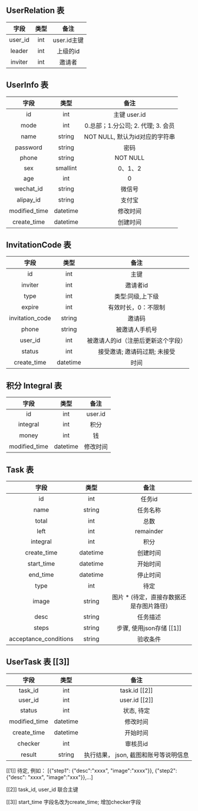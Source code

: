 ﻿UserRelation 表
---------------

字段 | 类型 | 备注
:-: | :-: | :-:
user_id | int | user.id主键
leader | int | 上级的id
inviter | int | 邀请者


UserInfo 表
-----------

字段 | 类型 | 备注
:-: | :-: | :-:
id | int | 主键 user.id
mode | int | 0.总部；1.分公司; 2. 代理; 3. 会员
name | string | NOT NULL, 默认为id对应的字符串
password | string | 密码
phone | string | NOT NULL
sex | smallint | 0、1、2
age | int | 0
wechat_id | string | 微信号
alipay_id | string | 支付宝
modified_time | datetime | 修改时间
create_time | datetime | 创建时间


InvitationCode 表
-----------------

字段 | 类型 | 备注
:-: | :-: | :-:
id | int | 主键
inviter | int | 邀请者id
type | int | 类型:同级,上下级
expire | int | 有效时长，0：不限制
invitation_code | string | 邀请码
phone | string | 被邀请人手机号
user_id | int | 被邀请人的id（注册后更新这个字段）
status | int | 接受邀请; 邀请码过期; 未接受
create_time | datetime | 时间



积分
Integral 表
-----------

字段 | 类型 | 备注
:-: | :-: | :-:
id | int | user.id
integral | int | 积分
money | int | 钱
modified_time | datetime | 修改时间


Task 表
-------

字段 | 类型 | 备注
:-: | :-: | :-:
id | int | 任务id
name | string | 任务名称
total | int | 总数
left | int | remainder
integral | int | 积分
create_time | datetime | 创建时间
start_time | datetime | 开始时间
end_time | datetime | 停止时间
type | int | 待定
image | string | 图片 * (待定，直接存数据还是存图片路径)
desc | string | 任务描述
steps | string | 步骤, 使用json存储 [[1]]
acceptance_conditions | string | 验收条件




UserTask 表 [[3]]
-----------

字段 | 类型 | 备注
:-: | :-: | :-:
task_id | int | task.id [[2]]
user_id | int | user.id [[2]]
status  | int | 状态, 待定
modified_time | datetime | 修改时间
create_time | datetime | 开始时间
checker | int | 审核员id
result  | string | 执行结果， json, 截图和账号等说明信息



[[1]] 待定, 例如： [{"step1": {"desc":"xxxx", "image":"xxxx"}}, {"step2":{"desc": "xxxx", "image":"xxx"}},...]

[[2]] task_id, user_id 联合主键

[[3]] start_time 字段名改为create_time; 增加checker字段
